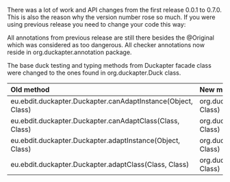 There was a lot of work and API changes from the first release 0.0.1 to 0.7.0. This is also the reason why the version number rose so much. If you were using previous release you need to change your code this way:

All annotations from previous release are still there besides the @Original which was considered as too dangerous. All checker annotations now reside in org.duckapter.annotation package.

The base duck testing and typing methods from Duckapter facade class were changed to the ones found in org.duckapter.Duck class.

| **Old method** | **New method** |
|:---------------|:---------------|
| eu.ebdit.duckapter.Duckapter.canAdaptInstance(Object, Class) | org.duckapter.Duck.test(Object, Class)|
| eu.ebdit.duckapter.Duckapter.canAdaptClass(Class, Class) | org.duckapter.Duck.test(Class, Class)|
| eu.ebdit.duckapter.Duckapter.adaptInstance(Object, Class) | org.duckapter.Duck.type(Object, Class)|
| eu.ebdit.duckapter.Duckapter.adaptClass(Class, Class) | org.duckapter.Duck.type(Class, Class)|